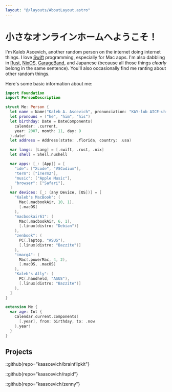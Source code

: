 ```yaml
---
layout: "@/layouts/AboutLayout.astro"
---
```


# 小さなオンラインホームへようこそ！

I'm Kaleb Ascevich, another random person on the internet doing internet
things. I love [Swift] programming, especially for Mac apps. I'm also dabbling
in [Rust], [NixOS], [GarageBand], and Japanese (because all those things
_clearly_ belong in the same sentence). You'll also occasionally find me
ranting about other random things.

Here's some basic information about me:

```swift
import Foundation
import PersonDescription

struct Me: Person {
  let name = Name("Kaleb A. Ascevich", pronunciation: "KAY-lub AICE-uh-vitch")
  let pronouns = ("he", "him", "his")
  let birthday: Date = DateComponents(
    calendar: .current,
    year: 2007, month: 11, day: 9
  ).date!
  let address = Address(state: .florida, country: .usa)

  var langs: [Lang] = [.swift, .rust, .nix]
  let shell = Shell.nushell

  var apps: [_: [App]] = [
    "ide": ["Xcode", "VSCodium"],
    "term": ["iTerm2"],
    "music": ["Apple Music"],
    "browser": ["Safari"],
  ]
  var devices: [_: (any Device, [OS])] = [
    "Kaleb's MacBook": (
      Mac(.macbookAir, 10, 1),
      [.macOS]
    ),
    "macbookair61": (
      Mac(.macbookAir, 6, 1),
      [.linux(distro: "Debian")]
    ),
    "zenbook": (
      PC(.laptop, "ASUS"),
      [.linux(distro: "Bazzite")]
    ),
    "imacg4": (
      Mac(.powerMac, 4, 2),
      [.macOS, .macOS]
    ),
    "Kaleb's Ally": (
      PC(.handheld, "ASUS"),
      [.linux(distro: "Bazzite")]
    ),
  ]
}

extension Me {
  var age: Int {
    Calendar.current.components(
      [.year], from: birthday, to: .now
    ).year!
  }
}
```

[Swift]: https://swift.org
[Rust]: https://rust-lang.org
[NixOS]: https://nixos.org
[GarageBand]: https://apple.com/mac/garageband/

## Projects

::github{repo="kaascevich/brainflipkit"}

::github{repo="kaascevich/rapid"}

::github{repo="kaascevich/zenny"}
